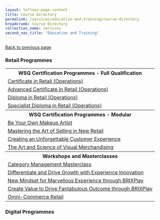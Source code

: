 ```yaml
---
layout: leftnav-page-content
title: Course Directory
permalink: /services/education-and-training/course-directory
breadcrumb: Course Directory
collection_name: services
second_nav_title: "Education and Training"
---
```

<a href="#" onclick="history.go(-1)">Back to previous page</a><br>

<h3>Retail Programmes</h3>

<table>
  <tr>
    <th>WSQ Certification Programmes - Full Qualification</th>
  </tr>
  <tr>
    <td><a href="/retail-programmes/wsq-certification-programmes/certificate-in-retail-operations">Certificate in Retail (Operations)</a></td>
  </tr>
  <tr>
    <td><a href="/retail-programmes/wsq-certification-programmes/advanced-certificate-in-retail-operations">Advanced Certificate in Retail (Operations)</a></td>
  </tr>
  <tr>
    <td><a href="/retail-programmes/wsq-certification-programmes/diploma-in-retail-operations">Diploma in Retail (Operations)</a></td>
  </tr>
  <tr>
    <td><a href="/retail-programmes/wsq-certification-programmes/specialist-diploma-in-retail-operations">Specialist Diploma in Retail (Operations)</a></td>
  </tr>
  <tr>
    <th>WSQ Certification Programmes - Modular</th>
  </tr>
  <tr>
    <td><a href="/retail-programmes/short-courses/be-your-own-makeup-artist">Be Your Own Makeup Artist</a></td>
  </tr>
  <tr>
    <td><a href="/retail-programmes/short-courses/mastering-the-art-of-selling-in-new-retail">Mastering the Art of Selling in New Retail</a></td>
  </tr>
  <tr>
    <td><a href="/retail-programmes/short-courses/creating-an-unforgettable-customer-experience">Creating an Unforgettable Customer Experience</a></td>
  </tr>
  <tr>
    <td><a href="/retail-programmes/short-courses/the-art-and-science-of-visual-merchandising">The Art and Science of Visual Merchandising</a></td>
  </tr>
  <tr>
    <th>Workshops and Masterclasses</th>
  </tr>
  <tr>
    <td><a href="/retail-programmes/short-courses/category-management">Category Management Masterclass</a></td>
  </tr>
  <tr>
    <td><a href="/retail-programmes/short-courses/differentiate-and-drive-growth-with-experience-innovation">Differentiate and Drive Growth with Experience Innovation</a></td>
  </tr>
  <tr>
    <td><a href="/retail-programmes/short-courses/new-mindset-for-marvellous-experience-through-brixplay">New Mindset for Marvellous Experience through BRIXPlay</a></td>
  </tr>
  <tr>
    <td><a href="/retail-programmes/short-courses/create-value-to-drive-fantabulous-outcome-through-brixplay">Create Value to Drive Fantabulous Outcome through BRIXPlay</a></td>
  </tr>
  <tr>
    <td><a href="/retail-programmes/short-courses/omni-commerce-retail">Omni-Commerce Retail</a></td>
  </tr>
</table> 

<h3>Digital Programmes</h3>
